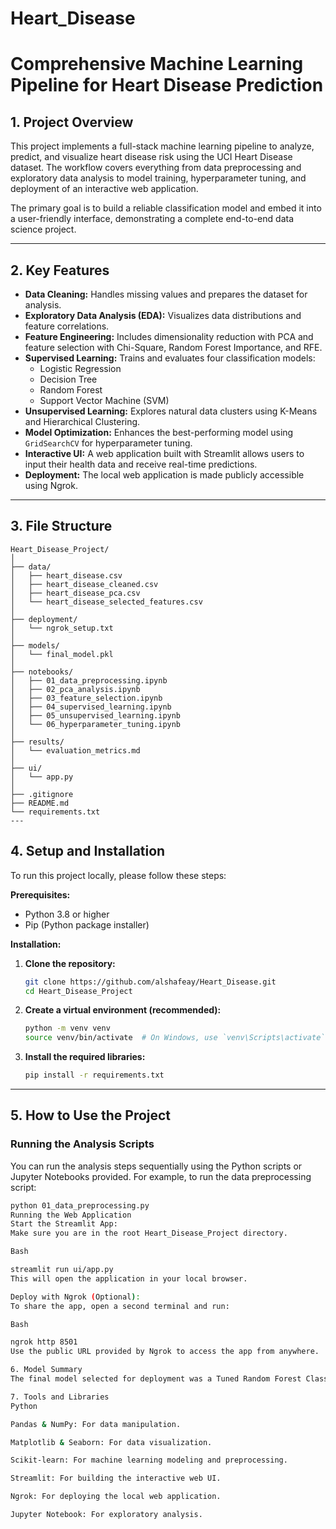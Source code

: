 # Heart_Disease
# Comprehensive Machine Learning Pipeline for Heart Disease Prediction

## 1. Project Overview

This project implements a full-stack machine learning pipeline to analyze, predict, and visualize heart disease risk using the UCI Heart Disease dataset. The workflow covers everything from data preprocessing and exploratory data analysis to model training, hyperparameter tuning, and deployment of an interactive web application.

The primary goal is to build a reliable classification model and embed it into a user-friendly interface, demonstrating a complete end-to-end data science project.

---

## 2. Key Features

- **Data Cleaning:** Handles missing values and prepares the dataset for analysis.
- **Exploratory Data Analysis (EDA):** Visualizes data distributions and feature correlations.
- **Feature Engineering:** Includes dimensionality reduction with PCA and feature selection with Chi-Square, Random Forest Importance, and RFE.
- **Supervised Learning:** Trains and evaluates four classification models:
    - Logistic Regression
    - Decision Tree
    - Random Forest
    - Support Vector Machine (SVM)
- **Unsupervised Learning:** Explores natural data clusters using K-Means and Hierarchical Clustering.
- **Model Optimization:** Enhances the best-performing model using `GridSearchCV` for hyperparameter tuning.
- **Interactive UI:** A web application built with Streamlit allows users to input their health data and receive real-time predictions.
- **Deployment:** The local web application is made publicly accessible using Ngrok.

---

## 3. File Structure
```
Heart_Disease_Project/
│
├── data/
│   ├── heart_disease.csv
│   ├── heart_disease_cleaned.csv
│   ├── heart_disease_pca.csv
│   └── heart_disease_selected_features.csv
│
├── deployment/
│   └── ngrok_setup.txt
│
├── models/
│   └── final_model.pkl
│
├── notebooks/
│   ├── 01_data_preprocessing.ipynb
│   ├── 02_pca_analysis.ipynb
│   ├── 03_feature_selection.ipynb
│   ├── 04_supervised_learning.ipynb
│   ├── 05_unsupervised_learning.ipynb
│   └── 06_hyperparameter_tuning.ipynb
│
├── results/
│   └── evaluation_metrics.md
│
├── ui/
│   └── app.py
│
├── .gitignore
├── README.md
└── requirements.txt
---
```
## 4. Setup and Installation

To run this project locally, please follow these steps:

**Prerequisites:**
- Python 3.8 or higher
- Pip (Python package installer)

**Installation:**

1.  **Clone the repository:**
    ```bash
    git clone https://github.com/alshafeay/Heart_Disease.git
    cd Heart_Disease_Project
    ```

2.  **Create a virtual environment (recommended):**
    ```bash
    python -m venv venv
    source venv/bin/activate  # On Windows, use `venv\Scripts\activate`
    ```

3.  **Install the required libraries:**
    ```bash
    pip install -r requirements.txt
    ```

---

## 5. How to Use the Project

### Running the Analysis Scripts

You can run the analysis steps sequentially using the Python scripts or Jupyter Notebooks provided. For example, to run the data preprocessing script:
```bash
python 01_data_preprocessing.py
Running the Web Application
Start the Streamlit App:
Make sure you are in the root Heart_Disease_Project directory.

Bash

streamlit run ui/app.py
This will open the application in your local browser.

Deploy with Ngrok (Optional):
To share the app, open a second terminal and run:

Bash

ngrok http 8501
Use the public URL provided by Ngrok to access the app from anywhere.

6. Model Summary
The final model selected for deployment was a Tuned Random Forest Classifier. After hyperparameter optimization, it achieved strong performance metrics, proving to be the most robust model for this classification task. For a detailed breakdown of all model results, please see the results/evaluation_metrics.md file.

7. Tools and Libraries
Python

Pandas & NumPy: For data manipulation.

Matplotlib & Seaborn: For data visualization.

Scikit-learn: For machine learning modeling and preprocessing.

Streamlit: For building the interactive web UI.

Ngrok: For deploying the local web application.

Jupyter Notebook: For exploratory analysis.
